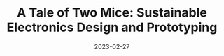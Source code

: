 ---
title: 'A Tale of Two Mice: Sustainable Electronics Design and Prototyping'
authors: 'Vicente Arroyos, Maria L K Viitaniemi, Nicholas Keehn, Vaidehi Oruganti, Winston Saunders, Karin Strauss, Vikram Iyer, and Bichlien H Nguyen'
venue: "CHI '22"
doi: 'https://doi.org/10.1145/3491101.3519823'
reason: 'related work involving sustainable PCB making.'
picked_by: 'Zeyu'
date: 2023-02-27
---